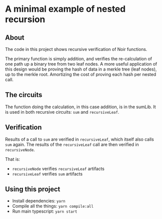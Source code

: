 # A minimal example of nested recursion

## About

The code in this project shows recursive verification of Noir functions.

The primary function is simply addition, and verifies the re-calculation of one path up a binary tree from two leaf nodes.
A more useful application of this design would be proving the hash of data in a merkle tree (leaf nodes), up to the merkle root. Amortizing the cost of proving each hash per nested call.

## The circuits
The function doing the calculation, in this case addition, is in the sumLib. It is used in both recursive circuits: `sum` and `recursiveLeaf`.

## Verification
Results of a call to `sum` are verified in `recursiveLeaf`, which itself also calls `sum` again. The results of the `recursiveLeaf` call are then verified in `recursiveNode`.

That is:
- `recursiveNode` verifies `recursiveLeaf` artifacts
- `recursiveLeaf` verifies `sum` artifacts

## Using this project
- Install dependencies: `yarn`
- Compile all the things: `yarn compile:all`
- Run main typescript: `yarn start`
